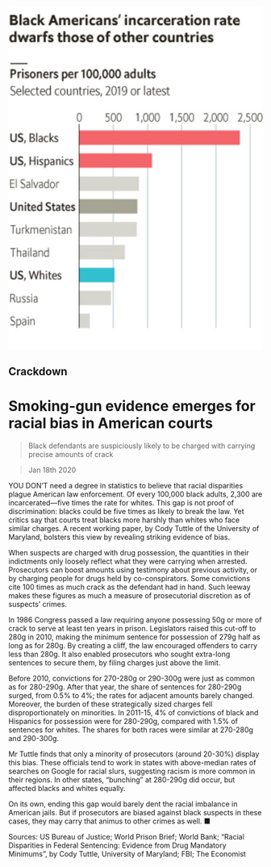 ![](./images/20200118_GDC100_0.jpg)

## Crackdown

# Smoking-gun evidence emerges for racial bias in American courts

> Black defendants are suspiciously likely to be charged with carrying precise amounts of crack

> Jan 18th 2020

YOU DON’T need a degree in statistics to believe that racial disparities plague American law enforcement. Of every 100,000 black adults, 2,300 are incarcerated—five times the rate for whites. This gap is not proof of discrimination: blacks could be five times as likely to break the law. Yet critics say that courts treat blacks more harshly than whites who face similar charges. A recent working paper, by Cody Tuttle of the University of Maryland, bolsters this view by revealing striking evidence of bias.

When suspects are charged with drug possession, the quantities in their indictments only loosely reflect what they were carrying when arrested. Prosecutors can boost amounts using testimony about previous activity, or by charging people for drugs held by co-conspirators. Some convictions cite 100 times as much crack as the defendant had in hand. Such leeway makes these figures as much a measure of prosecutorial discretion as of suspects’ crimes.

In 1986 Congress passed a law requiring anyone possessing 50g or more of crack to serve at least ten years in prison. Legislators raised this cut-off to 280g in 2010, making the minimum sentence for possession of 279g half as long as for 280g. By creating a cliff, the law encouraged offenders to carry less than 280g. It also enabled prosecutors who sought extra-long sentences to secure them, by filing charges just above the limit.

Before 2010, convictions for 270-280g or 290-300g were just as common as for 280-290g. After that year, the share of sentences for 280-290g surged, from 0.5% to 4%; the rates for adjacent amounts barely changed. Moreover, the burden of these strategically sized charges fell disproportionately on minorities. In 2011-15, 4% of convictions of black and Hispanics for possession were for 280-290g, compared with 1.5% of sentences for whites. The shares for both races were similar at 270-280g and 290-300g.

Mr Tuttle finds that only a minority of prosecutors (around 20-30%) display this bias. These officials tend to work in states with above-median rates of searches on Google for racial slurs, suggesting racism is more common in their regions. In other states, “bunching” at 280-290g did occur, but affected blacks and whites equally.

On its own, ending this gap would barely dent the racial imbalance in American jails. But if prosecutors are biased against black suspects in these cases, they may carry that animus to other crimes as well. ■

Sources: US Bureau of Justice; World Prison Brief; World Bank; “Racial Disparities in Federal Sentencing: Evidence from Drug Mandatory Minimums”, by Cody Tuttle, University of Maryland; FBI; The Economist

